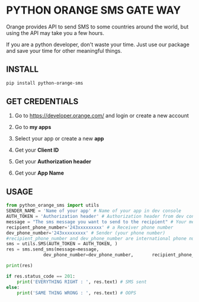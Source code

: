 
# PYTHON ORANGE SMS GATE WAY

Orange provides API to send SMS to some countries around the world, but using the API may take you a few hours.


If you are a python developer, don't waste your time. Just use our package and save your time for other meaningful things.


## INSTALL

```sh
pip install python-orange-sms
```

## GET CREDENTIALS

1. Go to https://developer.orange.com/ and login or create a new account

2. Go to **my apps**

3. Select your app or create a new **app**

4. Get your  **Client ID**

5. Get your  **Authorization header**

6. Get your  **App Name**

## USAGE

```py
from python_orange_sms import utils
SENDER_NAME = 'Name of your app' # Name of your app in dev console
AUTH_TOKEN = 'Authorization header' # Authorization header from dev console
message = "The sms message you want to send to the recipient" # Your message
recipient_phone_number='243xxxxxxxxx' # a Receiver phone number
dev_phone_number='243xxxxxxxxx' # Sender (your phone number)
#recipient_phone_number and dev_phone_number are international phone numbers without + or leading zeros:  format regex('^[1-9][\d]{10,14}$')
sms = utils.SMS(AUTH_TOKEN = AUTH_TOKEN, )
res = sms.send_sms(message=message,
              dev_phone_number=dev_phone_number,       recipient_phone_number=recipient_phone_number)

print(res)

if res.status_code == 201:
    print('EVERYTHING RIGHT : ', res.text) # SMS sent
else:
    print('SAME THING WRONG : ', res.text) # OOPS
```
